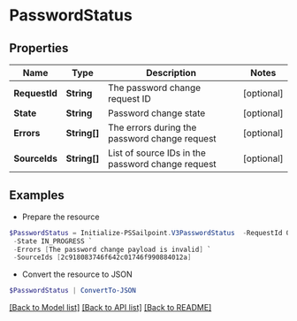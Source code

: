 # PasswordStatus
## Properties

Name | Type | Description | Notes
------------ | ------------- | ------------- | -------------
**RequestId** | **String** | The password change request ID | [optional] 
**State** | **String** | Password change state | [optional] 
**Errors** | **String[]** | The errors during the password change request | [optional] 
**SourceIds** | **String[]** | List of source IDs in the password change request | [optional] 

## Examples

- Prepare the resource
```powershell
$PasswordStatus = Initialize-PSSailpoint.V3PasswordStatus  -RequestId 089899f13a8f4da7824996191587bab9 `
 -State IN_PROGRESS `
 -Errors [The password change payload is invalid] `
 -SourceIds [2c918083746f642c01746f990884012a]
```

- Convert the resource to JSON
```powershell
$PasswordStatus | ConvertTo-JSON
```

[[Back to Model list]](../README.md#documentation-for-models) [[Back to API list]](../README.md#documentation-for-api-endpoints) [[Back to README]](../README.md)

